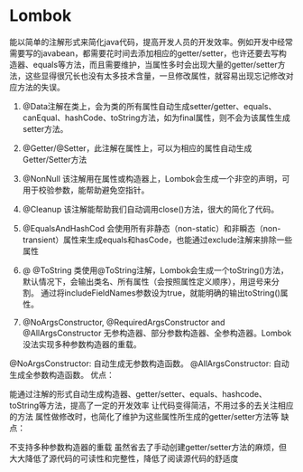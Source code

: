# Lombok

能以简单的注解形式来简化java代码，提高开发人员的开发效率。例如开发中经常需要写的javabean，都需要花时间去添加相应的getter/setter，也许还要去写构造器、equals等方法，而且需要维护，当属性多时会出现大量的getter/setter方法，这些显得很冗长也没有太多技术含量，一旦修改属性，就容易出现忘记修改对应方法的失误。

1) @Data注解在类上，会为类的所有属性自动生成setter/getter、equals、canEqual、hashCode、toString方法，如为final属性，则不会为该属性生成setter方法。
2) @Getter/@Setter，此注解在属性上，可以为相应的属性自动生成Getter/Setter方法

3) @NonNull 该注解用在属性或构造器上，Lombok会生成一个非空的声明，可用于校验参数，能帮助避免空指针。

4) @Cleanup 该注解能帮助我们自动调用close()方法，很大的简化了代码。

5) @EqualsAndHashCod 会使用所有非静态（non-static）和非瞬态（non-transient）属性来生成equals和hasCode，也能通过exclude注解来排除一些属性

6) @ @ToString 类使用@ToString注解，Lombok会生成一个toString()方法，默认情况下，会输出类名、所有属性（会按照属性定义顺序），用逗号来分割。
	通过将includeFieldNames参数设为true，就能明确的输出toString()属性。
7) @NoArgsConstructor, @RequiredArgsConstructor and @AllArgsConstructor	  无参构造器、部分参数构造器、全参构造器。Lombok没法实现多种参数构造器的重载。

@NoArgsConstructor: 自动生成无参数构造函数。 
@AllArgsConstructor: 自动生成全参数构造函数。
优点：

能通过注解的形式自动生成构造器、getter/setter、equals、hashcode、toString等方法，提高了一定的开发效率
让代码变得简洁，不用过多的去关注相应的方法
属性做修改时，也简化了维护为这些属性所生成的getter/setter方法等
缺点：

不支持多种参数构造器的重载
虽然省去了手动创建getter/setter方法的麻烦，但大大降低了源代码的可读性和完整性，降低了阅读源代码的舒适度
